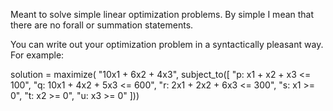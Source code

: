 Meant to solve simple linear optimization problems. By simple I mean that there are no forall or summation statements.

You can write out your optimization problem in a syntactically pleasant way. For example:

solution = 
maximize(
	"10x1 + 6x2 + 4x3",
subject_to([
	"p: x1 + x2 + x3 <= 100",
	"q: 10x1 + 4x2 + 5x3 <= 600",
	"r: 2x1 + 2x2 + 6x3 <= 300",
	"s: x1 >= 0",
	"t: x2 >= 0",
	"u: x3 >= 0"
]))